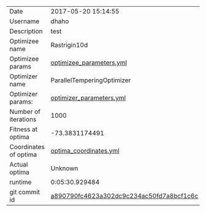 | | |
| --- | --- |
| Date | 2017-05-20 15:14:55 |
| Username | dhaho |
| Description | test |
| Optimizee name | Rastrigin10d |
| Optimizee params |  <a href="optimizee_parameters.yml">optimizee_parameters.yml</a>  |
| Optimizer name | ParallelTemperingOptimizer |
| Optimizer params: |  <a href="optimizer_parameters.yml">optimizer_parameters.yml</a>  |
| Number of iterations | 1000 |
| Fitness at optima | -73.3831174491 |
| Coordinates of optima |  <a href="optima_coordinates.yml">optima_coordinates.yml</a>  |
| Actual optima |  Unknown  |
| runtime | 0:05:30.929484 |
| git commit id | <a href="git@github.com:IGITUGraz/LTL/commit/a890790fc4623a302dc9c234ac50fd7a8bcf1c6c">a890790fc4623a302dc9c234ac50fd7a8bcf1c6c</a> |